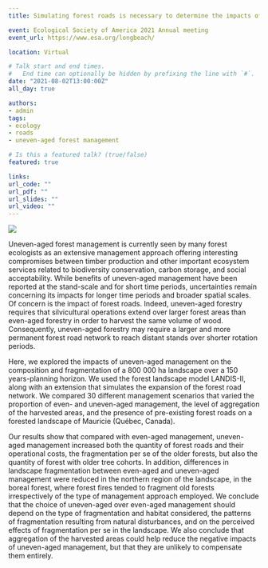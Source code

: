 ```yaml
---
title: Simulating forest roads is necessary to determine the impacts of forest management on habitat amount and fragmentation (ESA)

event: Ecological Society of America 2021 Annual meeting
event_url: https://www.esa.org/longbeach/

location: Virtual

# Talk start and end times.
#   End time can optionally be hidden by prefixing the line with `#`.
date: "2021-08-02T13:00:00Z"
all_day: true

authors:
- admin
tags:
- ecology
- roads
- uneven-aged forest management

# Is this a featured talk? (true/false)
featured: true

links:
url_code: ""
url_pdf: ""
url_slides: ""
url_video: ""
---
```


![](./Poster_ESA_V4.png)

Uneven-aged forest management is currently seen by many forest ecologists as an extensive management approach offering interesting compromises between timber production and other important ecosystem services related to biodiversity conservation, carbon storage, and social acceptability. While benefits of uneven-aged management have been reported at the stand-scale and for short time periods, uncertainties remain concerning its impacts for longer time periods and broader spatial scales. Of concern is the impact of forest roads. Indeed, uneven-aged forestry requires that silvicultural operations extend over larger forest areas than even-aged forestry in order to harvest the same volume of wood. Consequently, uneven-aged forestry may require a larger and more permanent forest road network to reach distant stands over shorter rotation periods.

Here, we explored the impacts of uneven-aged management on the composition and fragmentation of a 800 000 ha landscape over a 150 years-planning horizon. We used the forest landscape model LANDIS-II, along with an extension that simulates the expansion of the forest road network. We compared 30 different management scenarios that varied the proportion of even- and uneven-aged management, the level of aggregation of the harvested areas, and the presence of pre-existing forest roads on a forested landscape of Mauricie (Québec, Canada).

Our results show that compared with even-aged management, uneven-aged management increased both the quantity of forest roads and their operational costs, the fragmentation per se of the older forests, but also the quantity of forest with older tree cohorts. In addition, differences in landscape fragmentation between even-aged and uneven-aged management were reduced in the northern region of the landscape, in the boreal forest, where forest fires tended to fragment old forests irrespectively of the type of management approach employed. We conclude that the choice of uneven-aged over even-aged management should depend on the type of fragmentation and habitat considered, the patterns of fragmentation resulting from natural disturbances, and on the perceived effects of fragmentation per se in the landscape. We also conclude that aggregation of the harvested areas could help reduce the negative impacts of uneven-aged management, but that they are unlikely to compensate them entirely.
